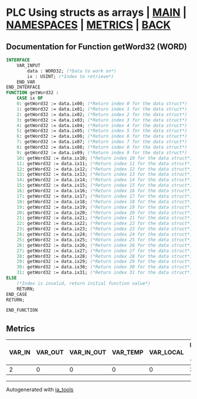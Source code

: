 # PLC Using structs as arrays | [MAIN] | [NAMESPACES] | [METRICS] | [BACK]  

## Documentation for Function getWord32 (WORD)  

```pascal
INTERFACE
    VAR_INPUT
        data : WORD32; (*Data to work on*)
        ix : USINT; (*Index to retrieve*)
    END_VAR
END_INTERFACE
FUNCTION getWord32 :
    CASE ix OF
	0: getWord32 := data.ix00; (*Return index 0 for the data struct*)
	1: getWord32 := data.ix01; (*Return index 1 for the data struct*)
	2: getWord32 := data.ix02; (*Return index 2 for the data struct*)
	3: getWord32 := data.ix03; (*Return index 3 for the data struct*)
	4: getWord32 := data.ix04; (*Return index 4 for the data struct*)
	5: getWord32 := data.ix05; (*Return index 5 for the data struct*)
	6: getWord32 := data.ix06; (*Return index 6 for the data struct*)
	7: getWord32 := data.ix07; (*Return index 7 for the data struct*)
	8: getWord32 := data.ix08; (*Return index 8 for the data struct*)
	9: getWord32 := data.ix09; (*Return index 9 for the data struct*)
	10: getWord32 := data.ix10; (*Return index 10 for the data struct*)
	11: getWord32 := data.ix11; (*Return index 11 for the data struct*)
	12: getWord32 := data.ix12; (*Return index 12 for the data struct*)
	13: getWord32 := data.ix13; (*Return index 13 for the data struct*)
	14: getWord32 := data.ix14; (*Return index 14 for the data struct*)
	15: getWord32 := data.ix15; (*Return index 15 for the data struct*)
	16: getWord32 := data.ix16; (*Return index 16 for the data struct*)
	17: getWord32 := data.ix17; (*Return index 17 for the data struct*)
	18: getWord32 := data.ix18; (*Return index 18 for the data struct*)
	19: getWord32 := data.ix19; (*Return index 19 for the data struct*)
	20: getWord32 := data.ix20; (*Return index 20 for the data struct*)
	21: getWord32 := data.ix21; (*Return index 21 for the data struct*)
	22: getWord32 := data.ix22; (*Return index 22 for the data struct*)
	23: getWord32 := data.ix23; (*Return index 23 for the data struct*)
	24: getWord32 := data.ix24; (*Return index 24 for the data struct*)
	25: getWord32 := data.ix25; (*Return index 25 for the data struct*)
	26: getWord32 := data.ix26; (*Return index 26 for the data struct*)
	27: getWord32 := data.ix27; (*Return index 27 for the data struct*)
	28: getWord32 := data.ix28; (*Return index 28 for the data struct*)
	29: getWord32 := data.ix29; (*Return index 29 for the data struct*)
	30: getWord32 := data.ix30; (*Return index 30 for the data struct*)
	31: getWord32 := data.ix31; (*Return index 31 for the data struct*)
ELSE
	(*Index is invalid, return initial function value*)
	RETURN;
END_CASE
RETURN;

END_FUNCTION
```

## Metrics  

| VAR_IN | VAR_OUT | VAR_IN_OUT | VAR_TEMP | VAR_LOCAL | Lines of code | Maintainable size |
| ------ | ------- | ---------- | --------- | -------- | ------------- | ----------------- |
| 2 | 0 | 0 | 0 | 0 | 38 | 42 |  

---
Autogenerated with [ia_tools](https://github.com/tkucic/ia_tools)  

[MAIN]: ../../../../index_st.md
[NAMESPACES]: ../../nsList_st.md
[METRICS]: ../../../metrics_st.md
[BACK]: ../nsMain_st.md
